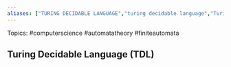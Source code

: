 ```yaml
---
aliases: ["TURING DECIDABLE LANGUAGE","turing decidable language","Turing Decidable Language","Turing Decidable Languages","turing decidable languages", "TDL", "TD", "non-TD"] 
---
```

Topics: #computerscience #automatatheory #finiteautomata

## Turing Decidable Language (TDL)

